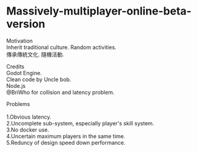 # Massively-multiplayer-online-beta-version

Motivation<br> 
Inherit traditional culture. Random activities.<br> 
傳承傳統文化. 隨機活動.<br> 

Credits<br> 
Godot Engine.<br> 
Clean code by Uncle bob.<br> 
Node.js<br> 
@BriWho for collision and latency problem.<br> 


Problems<br> <br> 
1.Obvious latency.<br> 
2.Uncomplete sub-system, especially player's skill system.<br> 
3.No docker use.<br> 
4.Uncertain maximum players in the same time.<br> 
5.Reduncy of design speed down performance.
